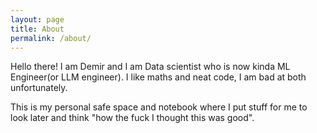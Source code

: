 ```yaml
---
layout: page
title: About
permalink: /about/
---
```


Hello there! 
I am Demir and I am Data scientist who is now kinda ML Engineer(or LLM engineer). I like maths and neat code, I am bad at both unfortunately. 

This is my personal safe space and notebook where I put stuff for me to look later and think "how the fuck I thought this was good". 
